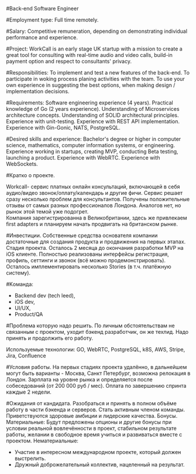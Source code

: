 #Back-end Software Engineer

#Employment type: 
Full time remotely.

#Salary: 
Competitive remuneration, depending on demonstrating individual performance and experience.

#Project:
WorkCall is an early stage UK startup with a mission to create a great tool for consulting with real-time audio and video calls, build-in payment option and respect to consultants' privacy.

#Responsibilities:
To implement and test a new features of the back-end.
To participate in woking process planing activities with the team.
To use your own experience in suggesting the best options, when making design / implementation decisions.

#Requirements:
Software engineering experience (4 years).
Practical knowledge of Go (2 years experience).
Understanding of Microservices architecture concepts.
Understanding of SOLID architectural principles.
Experience with unit-testing.
Experience with REST API implementation.
Experience with Gin-Gonic, NATS, PostgreSQL.

#Desired skills and experience:
Bachelor's degree or higher in computer science, mathematics, computer information systems, or engineering.
Experience working in startups, creating MVP, conducting Beta testing, launching a product.
Experience with WebRTC.
Experience with WebSockets.


#Кратко о проекте.

Workcall- сервис платных онлайн консультаций, включающей в себя аудио/видео звонок/оплату/календарь и другие фичи. Сервис решает сразу несколько  проблем  для консультантов. 
Получены положительные отзывы от самых разных профессионалов Лондона.
Аналогов  нет, но  рынок этой темой уже подогрет.  
Компания зарегистрированна в Великобритании, здесь же привлекаем first adapters и планируем начать продвигать на британском рынке.

#Инвестиции.
Собственные средства основателя компании достаточные для создания продукта и продвижения на первых этапах.
Стадия проекта. 
Осталось 2 месяца до окончания разработки  MVP на iOS клиенте. Полностью реализованы интерфейсы регистрация, профиль, сеттинги и звонок (всё можно продемонстрировать). Осталось имплементировать несколько Stories (в т.ч. платёжную систему).

#Kоманда:
- Backend dev (tech leed),
- iOS dev, 
- UI/UX, 
- Product/QA

#Проблема которую надо решить.
По личным обстоятельствам не связанным с проектом, уходит бэкенд разработчик, он же техлид. Надо принять и продолжить его работу.

Используемые технологии: GO, WebRTC, PostgreSQL, k8S, AWS, Stripe, Jira, Confluence

#Условия работы.
На первых стадиях проекта удалённо, в дальнейшем могут быть варианты -  Москва, Санкт Петербург, возможна релокация в Лондон.
Зарплата на уровне рынка и определяется после собеседований (от 200 000 руб / мес). Оплата по завершению спринта каждые 2 недели. 

#Ожидания от кандидата.
Разобраться и принять в полном объёме работу в части  бэкенда и серверов. Стать активным членом команды. Приветствуются здоровые амбиции и лидерские качества. 
Бонусы. 
Материальные: 
Будут предложены опционы и другие бонусы при условии реальной вовлечённости в проект, стабильном результате работы, желании в свободное время учиться и развиваться вместе с проектом.
Нематериальные: 
- Участие в интересном международном проекте, который должен выстрелить.
- Дружный доброжелательный коллектив, нацеленный на результат.
